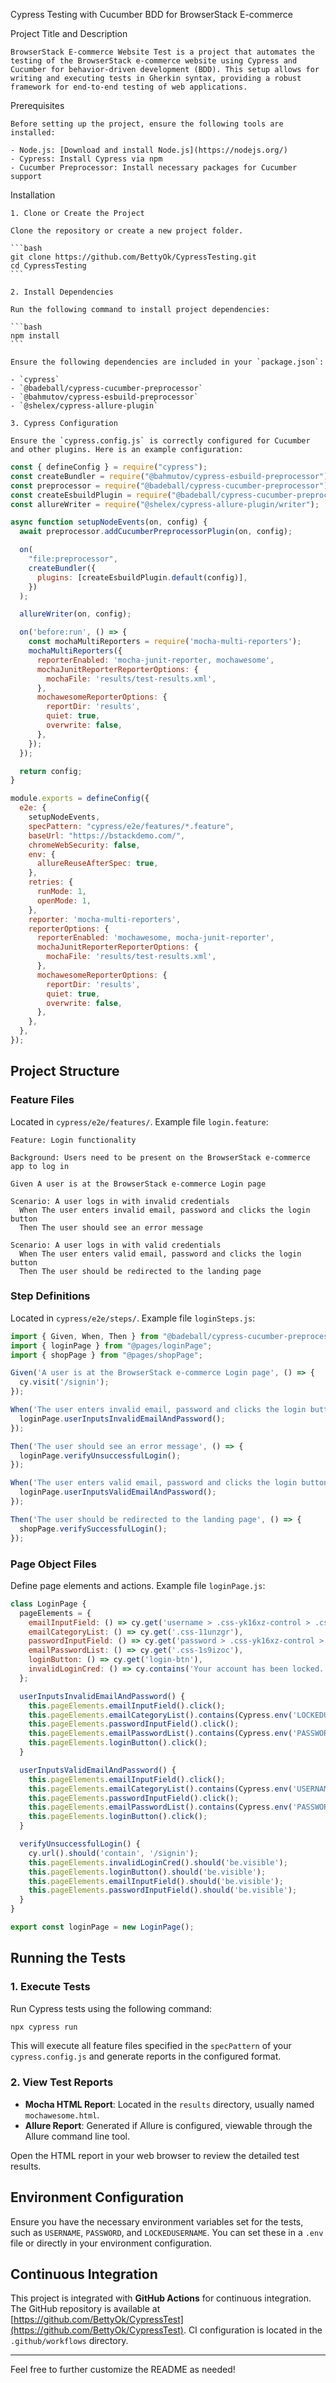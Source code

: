 Cypress Testing with Cucumber BDD for BrowserStack E-commerce

Project Title and Description

    BrowserStack E-commerce Website Test is a project that automates the testing of the BrowserStack e-commerce website using Cypress and Cucumber for behavior-driven development (BDD). This setup allows for writing and executing tests in Gherkin syntax, providing a robust framework for end-to-end testing of web applications.

Prerequisites

    Before setting up the project, ensure the following tools are installed:

    - Node.js: [Download and install Node.js](https://nodejs.org/)
    - Cypress: Install Cypress via npm
    - Cucumber Preprocessor: Install necessary packages for Cucumber support

Installation

    1. Clone or Create the Project

    Clone the repository or create a new project folder.

    ```bash
    git clone https://github.com/BettyOk/CypressTesting.git
    cd CypressTesting
    ```
    
    2. Install Dependencies

    Run the following command to install project dependencies:

    ```bash
    npm install
    ```

    Ensure the following dependencies are included in your `package.json`:

    - `cypress`
    - `@badeball/cypress-cucumber-preprocessor`
    - `@bahmutov/cypress-esbuild-preprocessor`
    - `@shelex/cypress-allure-plugin`

    3. Cypress Configuration

    Ensure the `cypress.config.js` is correctly configured for Cucumber and other plugins. Here is an example configuration:

```javascript
const { defineConfig } = require("cypress");
const createBundler = require("@bahmutov/cypress-esbuild-preprocessor");
const preprocessor = require("@badeball/cypress-cucumber-preprocessor");
const createEsbuildPlugin = require("@badeball/cypress-cucumber-preprocessor/esbuild");
const allureWriter = require("@shelex/cypress-allure-plugin/writer");

async function setupNodeEvents(on, config) {
  await preprocessor.addCucumberPreprocessorPlugin(on, config);

  on(
    "file:preprocessor",
    createBundler({
      plugins: [createEsbuildPlugin.default(config)],
    })
  );

  allureWriter(on, config);

  on('before:run', () => {
    const mochaMultiReporters = require('mocha-multi-reporters');
    mochaMultiReporters({
      reporterEnabled: 'mocha-junit-reporter, mochawesome',
      mochaJunitReporterReporterOptions: {
        mochaFile: 'results/test-results.xml',
      },
      mochawesomeReporterOptions: {
        reportDir: 'results',
        quiet: true,
        overwrite: false,
      },
    });
  });

  return config;
}

module.exports = defineConfig({
  e2e: {
    setupNodeEvents,
    specPattern: "cypress/e2e/features/*.feature",
    baseUrl: "https://bstackdemo.com/",
    chromeWebSecurity: false,
    env: {
      allureReuseAfterSpec: true,
    },
    retries: {
      runMode: 1,
      openMode: 1,
    },
    reporter: 'mocha-multi-reporters',
    reporterOptions: {
      reporterEnabled: 'mochawesome, mocha-junit-reporter',
      mochaJunitReporterReporterOptions: {
        mochaFile: 'results/test-results.xml',
      },
      mochawesomeReporterOptions: {
        reportDir: 'results',
        quiet: true,
        overwrite: false,
      },
    },
  },
});
```

## Project Structure

### Feature Files

Located in `cypress/e2e/features/`. Example file `login.feature`:

```gherkin
Feature: Login functionality

Background: Users need to be present on the BrowserStack e-commerce app to log in

Given A user is at the BrowserStack e-commerce Login page

Scenario: A user logs in with invalid credentials
  When The user enters invalid email, password and clicks the login button
  Then The user should see an error message

Scenario: A user logs in with valid credentials
  When The user enters valid email, password and clicks the login button
  Then The user should be redirected to the landing page
```

### Step Definitions

Located in `cypress/e2e/steps/`. Example file `loginSteps.js`:

```javascript
import { Given, When, Then } from "@badeball/cypress-cucumber-preprocessor";
import { loginPage } from "@pages/loginPage";
import { shopPage } from "@pages/shopPage";

Given('A user is at the BrowserStack e-commerce Login page', () => {
  cy.visit('/signin');
});

When('The user enters invalid email, password and clicks the login button', () => {
  loginPage.userInputsInvalidEmailAndPassword();
});

Then('The user should see an error message', () => {
  loginPage.verifyUnsuccessfulLogin();
});

When('The user enters valid email, password and clicks the login button', () => {
  loginPage.userInputsValidEmailAndPassword();
});

Then('The user should be redirected to the landing page', () => {
  shopPage.verifySuccessfulLogin();
});
```

### Page Object Files

Define page elements and actions. Example file `loginPage.js`:

```javascript
class LoginPage {
  pageElements = {
    emailInputField: () => cy.get('username > .css-yk16xz-control > .css-1hwfws3'),
    emailCategoryList: () => cy.get('.css-11unzgr'),
    passwordInputField: () => cy.get('password > .css-yk16xz-control > .css-1hwfws3'),
    emailPasswordList: () => cy.get('.css-1s9izoc'),
    loginButton: () => cy.get('login-btn'),
    invalidLoginCred: () => cy.contains('Your account has been locked.')
  };

  userInputsInvalidEmailAndPassword() {
    this.pageElements.emailInputField().click();
    this.pageElements.emailCategoryList().contains(Cypress.env('LOCKEDUSERNAME')).click();
    this.pageElements.passwordInputField().click();
    this.pageElements.emailPasswordList().contains(Cypress.env('PASSWORD')).click();
    this.pageElements.loginButton().click();
  }

  userInputsValidEmailAndPassword() {
    this.pageElements.emailInputField().click();
    this.pageElements.emailCategoryList().contains(Cypress.env('USERNAME')).click();
    this.pageElements.passwordInputField().click();
    this.pageElements.emailPasswordList().contains(Cypress.env('PASSWORD')).click();
    this.pageElements.loginButton().click();
  }

  verifyUnsuccessfulLogin() {
    cy.url().should('contain', '/signin');
    this.pageElements.invalidLoginCred().should('be.visible');
    this.pageElements.loginButton().should('be.visible');
    this.pageElements.emailInputField().should('be.visible');
    this.pageElements.passwordInputField().should('be.visible');
  }
}

export const loginPage = new LoginPage();
```

## Running the Tests

### 1. Execute Tests

Run Cypress tests using the following command:

```bash
npx cypress run
```

This will execute all feature files specified in the `specPattern` of your `cypress.config.js` and generate reports in the configured format.

### 2. View Test Reports

- **Mocha HTML Report**: Located in the `results` directory, usually named `mochawesome.html`.
- **Allure Report**: Generated if Allure is configured, viewable through the Allure command line tool.

Open the HTML report in your web browser to review the detailed test results.

## Environment Configuration

Ensure you have the necessary environment variables set for the tests, such as `USERNAME`, `PASSWORD`, and `LOCKEDUSERNAME`. You can set these in a `.env` file or directly in your environment configuration.

## Continuous Integration

This project is integrated with **GitHub Actions** for continuous integration. The GitHub repository is available at [https://github.com/BettyOk/CypressTest](https://github.com/BettyOk/CypressTest). CI configuration is located in the `.github/workflows` directory.

---

Feel free to further customize the README as needed!
